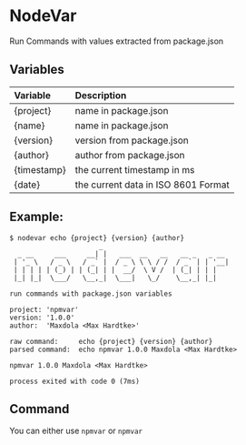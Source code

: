 # NodeVar
Run Commands with values extracted from package.json

## Variables

| Variable    | Description                         |
|:------------|:------------------------------------|
| {project}   | name in package.json                |
| {name}      | name in package.json                |
| {version}   | version from package.json           |
| {author}    | author from package.json            |
| {timestamp} | the current timestamp in ms         |
| {date}      | the current data in ISO 8601 Format |

## Example:
````
$ nodevar echo {project} {version} {author}
                      _                                 
  _ __     ___     __| |   ___  __   __   __ _   _ __   
 | '_ \   / _ \   / _` |  / _ \ \ \ / /  / _` | | '__|  
 | | | | | (_) | | (_| | |  __/  \ V /  | (_| | | |     
 |_| |_|  \___/   \__,_|  \___|   \_/    \__,_| |_|     
                                                        
run commands with package.json variables                
                                                        
project: 'npmvar'                                       
version: '1.0.0'                                        
author:  'Maxdola <Max Hardtke>'                        
                                                        
raw command:     echo {project} {version} {author}      
parsed command:  echo npmvar 1.0.0 Maxdola <Max Hardtke>

npmvar 1.0.0 Maxdola <Max Hardtke>

process exited with code 0 (7ms)
````

## Command
You can either use `npmvar` or `npmvar`
